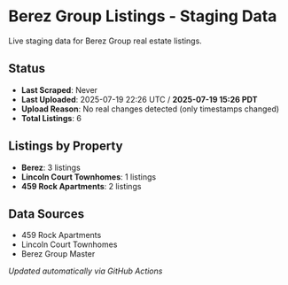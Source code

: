 # Berez Group Listings - Staging Data

Live staging data for Berez Group real estate listings.

## Status
- **Last Scraped**: Never
- **Last Uploaded**: 2025-07-19 22:26 UTC / **2025-07-19 15:26 PDT**
- **Upload Reason**: No real changes detected (only timestamps changed)
- **Total Listings**: 6

## Listings by Property
- **Berez**: 3 listings
- **Lincoln Court Townhomes**: 1 listings
- **459 Rock Apartments**: 2 listings

## Data Sources
- 459 Rock Apartments
- Lincoln Court Townhomes  
- Berez Group Master

*Updated automatically via GitHub Actions*
